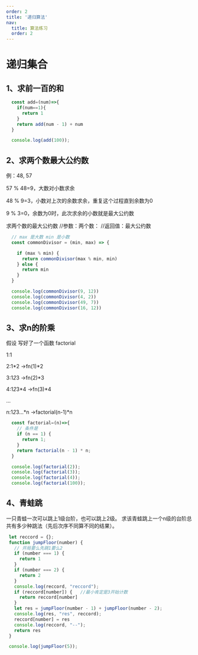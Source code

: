 ```yaml
---
order: 2
title: '递归算法'
nav:
  title: 算法练习
  order: 2
---
```

# 递归集合

## 1、求前一百的和

```js
  const add=(num)=>{
    if(num==1){
      return 1
    }
    return add(num - 1) + num
  }

  console.log(add(100));

```

## 2、求两个数最大公约数

例：48, 57

57 % 48=9，大数对小数求余

48 % 9=3，小数对上次的余数求余，重复这个过程直到余数为0

9 % 3=0，余数为0时，此次求余的小数就是最大公约数 

求两个数的最大公约数 //参数：两个数： //返回值：最大公约数

```js
  // max 是大数 min 是小数
  const commonDivisor = (min, max) => {

    if (max % min) {
      return commonDivisor(max % min, min)
    } else {
      return min
    }
  }

  console.log(commonDivisor(9, 12))
  console.log(commonDivisor(4, 2))
  console.log(commonDivisor(49, 7))
  console.log(commonDivisor(16, 12))

```

## 3、求n的阶乘

假设 写好了一个函数 factorial

  1:1

  2:1*2  ->fn(1)*2

  3:1*2*3 ->fn(2)*3

  4:1*2*3*4 ->fn(3)*4

  ...

  n:1*2*3...*n ->factorial(n-1)*n

```js
  const factorial=(n)=>{
    // 条件是
    if (n == 1) {
      return 1;
    }
    return factorial(n - 1) * n;
  }

  console.log(factorial(2));
  console.log(factorial(3));
  console.log(factorial(4));
  console.log(factorial(100));

```

## 4、青蛙跳

 一只青蛙一次可以跳上1级台阶，也可以跳上2级。
 求该青蛙跳上一个n级的台阶总共有多少种跳法（先后次序不同算不同的结果）。

 ```js
  let reccord = {};
  function jumpFloor(number) {
    // 开局要么先跳1要么2
    if (number === 1) {
      return 1
    }
    if (number === 2) {
      return 2
    }
    console.log(reccord, "reccord");
    if (reccord[number]) {   //最小肯定是3开始计数
      return reccord[number]
    }
    let res = jumpFloor(number - 1) + jumpFloor(number - 2);
    console.log(res, "res", reccord);
    reccord[number] = res
    console.log(reccord, "--");
    return res
  }

  console.log(jumpFloor(5));
 ```
